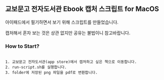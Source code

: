 ## 교보문고 전자도서관 Ebook 캡처 스크립트 for MacOS

아이패드에서 필기하면서 보기 위해 스크립트를 만들었습니다.

캡처해서 혼자 보는 것은 상관 없지만 공유는 불법이니 참고바랍니다.


### How to Start?

```

1. 교보문고 전자도서관(app store)에서 캡처하고 싶은 책으로 이동합니다.
2. run-script.sh를 실행합니다.
3. folder에 저장된 png 파일을 pdf로 변환합니다.

```
